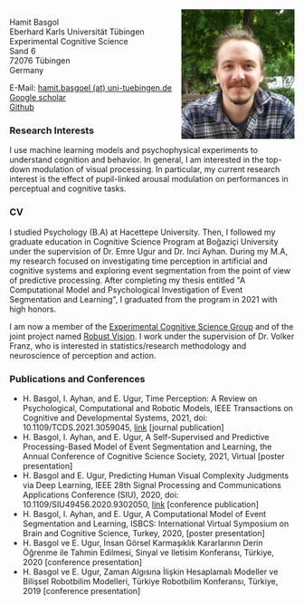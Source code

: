 <img src="hamitbasgol-picture.jpeg" alt="hamitbasgol" width="200" align="right"/>

Hamit Basgol\
Eberhard Karls Universität Tübingen\
Experimental Cognitive Science\
Sand 6\
72076 Tübingen\
Germany

E-Mail: [hamit.basgoel (at) uni-tuebingen.de](mailto:hamit.basgoel%20(at)%20uni-tuebingen.de)\
[Google scholar](https://scholar.google.com/citations?user=i2Qn4EIAAAAJ&hl=en&oi=ao)\
[Github](https://github.com/hamitbasgol)

### Research Interests

I use machine learning models and psychophysical experiments to understand cognition and behavior. In general, I am interested in the top-down modulation of visual processing. In particular, my current research interest is the effect of pupil-linked arousal modulation on performances in perceptual and cognitive tasks.

### CV

I studied Psychology (B.A) at Hacettepe University. Then, I followed my graduate education in Cognitive Science Program at Boğaziçi University under the supervision of Dr. Emre Ugur and Dr. Inci Ayhan. During my M.A, my research focused on investigating time perception in artificial and cognitive systems and exploring event segmentation from the point of view of predictive processing. After completing my thesis entitled "A Computational Model and Psychological Investigation of Event Segmentation and Learning", I graduated from the program in 2021 with high honors. 

I am now a member of the [Experimental Cognitive Science Group](http://www.ecogsci.cs.uni-tuebingen.de/index.php) and of the joint project named [Robust Vision](https://uni-tuebingen.de/en/research/core-research/collaborative-research-centers/crc-1233/). I work under the supervision of Dr. Volker Franz, who is interested in statistics/research methodology and neuroscience of perception and action.
  

### Publications and Conferences

-   H. Basgol, I. Ayhan, and E. Ugur, Time Perception: A Review on Psychological, Computational and Robotic Models, IEEE Transactions on Cognitive and Developmental Systems, 2021, doi: 10.1109/TCDS.2021.3059045,  [link](https://ieeexplore.ieee.org/document/9353685)  [journal publication]  
-   H. Basgol, I. Ayhan, and E. Ugur, A Self-Supervised and Predictive Processing-Based Model of Event Segmentation and Learning, the Annual Conference of Cognitive Science Society, 2021, Virtual [poster presentation]
-   H. Basgol and E. Ugur, Predicting Human Visual Complexity Judgments via Deep Learning, IEEE 28th Signal Processing and Communications Applications Conference (SIU), 2020, doi: 10.1109/SIU49456.2020.9302050,  [link](https://ieeexplore.ieee.org/document/9302050)  [conference publication]  
-   H. Basgol, I. Ayhan, and E. Ugur, A Computational Model of Event Segmentation and Learning, ISBCS: International Virtual Symposium on Brain and Cognitive Science, Turkey, 2020, [poster presentation]
-   H. Basgol ve E. Ugur, İnsan Görsel Karmaşıklık Kararlarının Derin Öğrenme ile Tahmin Edilmesi, Sinyal ve Iletisim Konferansı, Türkiye, 2020 [conference presentation]  
-   H. Basgol ve E. Ugur, Zaman Algısına İlişkin Hesaplamalı Modeller ve Bilişsel Robotbilim Modelleri, Türkiye Robotbilim Konferansı, Türkiye, 2019 [conference presentation]
